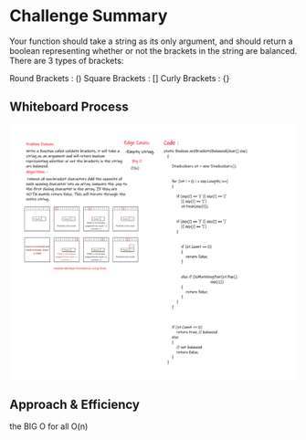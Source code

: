 # Challenge Summary
<!-- Description of the challenge -->
Your function should take a string as its only argument, and should return a boolean representing whether or not the brackets in the string are balanced. There are 3 types of brackets:

Round Brackets : ()
Square Brackets : []
Curly Brackets : {}

## Whiteboard Process
<!-- Embedded whiteboard image -->
!['this_image'](1.0.png)


## Approach & Efficiency
<!-- What approach did you take? Why? What is the Big O space/time for this approach? -->
the BIG O for all O(n)

